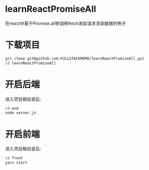 # learnReactPromiseAll
在react中基于Promise.all带调用fetch发起请求渲染数据的例子

# 下载项目

```bash
git clone git@github.com:FULLSTACKMEMO/learnReactPromiseAll.git
cd learnReactPromiseAll
```

# 开启后端

进入项目根目录后: 

```bash
cd end
node server.js
```

# 开启前端

进入项目根目录后: 

```bash
cd front
yarn start
```